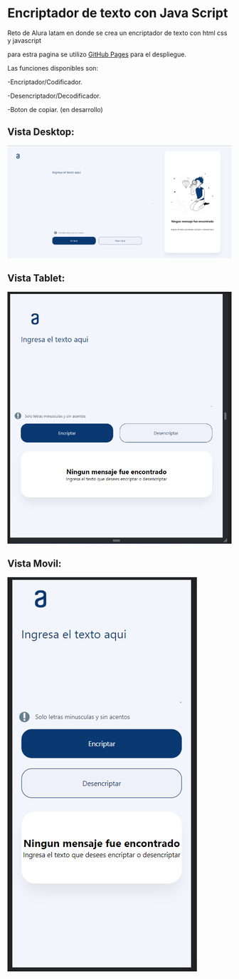 # Encriptador de texto con Java Script
Reto de Alura latam en donde se crea un encriptador de texto con html css y javascript

para estra pagina se utilizo [GitHub Pages](https://daveoval.github.io/encriptador-texto-JS/) para el despliegue.

Las funciones disponibles son:

-Encriptador/Codificador.

-Desencriptador/Decodificador.

-Boton de copiar. (en desarrollo)

## Vista Desktop:

![Desktop](./media/vista_desktop.png)

## Vista Tablet:

![Tablet](./media/vista_tablet.png)

## Vista Movil:

![Movil](./media/vista_movil.png)